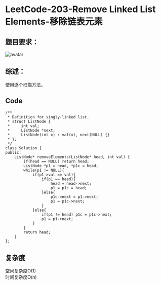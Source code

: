 # LeetCode-203-Remove Linked List Elements-移除链表元素

## 题目要求：
![avatar](https:///github.com/JakeChanFangZiyuan20/MyLeetCode/blob/master/img/203.png)


## 综述：
使用逐个扫描方法。  

## Code
```
/**
 * Definition for singly-linked list.
 * struct ListNode {
 *     int val;
 *     ListNode *next;
 *     ListNode(int x) : val(x), next(NULL) {}
 * };
 */
class Solution {
public:
    ListNode* removeElements(ListNode* head, int val) {
        if(head == NULL) return head;
        ListNode *p1 = head, *p1c = head;
        while(p1 != NULL){
            if(p1->val == val){
                if(p1 == head){
                    head = head->next;
                    p1 = p1c = head;
                }else{
                    p1c->next = p1->next;
                    p1 = p1c->next;
                }
            }else{
                if(p1 != head) p1c = p1c->next;
                p1 = p1->next;
            }
        }
        return head;
    }
};
```


## 复杂度
空间复杂度O(1)  
时间复杂度O(n)
